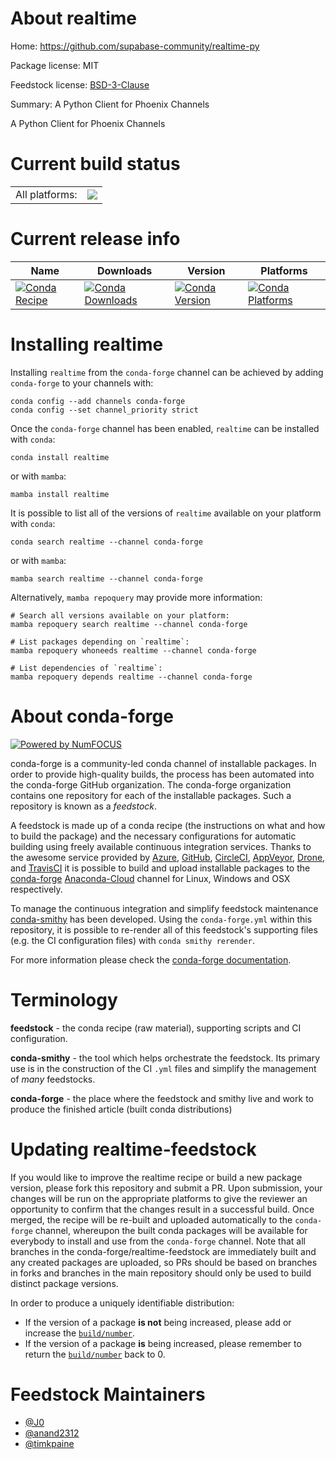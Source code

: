 About realtime
==============

Home: https://github.com/supabase-community/realtime-py

Package license: MIT

Feedstock license: [BSD-3-Clause](https://github.com/conda-forge/realtime-feedstock/blob/main/LICENSE.txt)

Summary: A Python Client for Phoenix Channels

A Python Client for Phoenix Channels


Current build status
====================


<table><tr><td>All platforms:</td>
    <td>
      <a href="https://dev.azure.com/conda-forge/feedstock-builds/_build/latest?definitionId=18049&branchName=main">
        <img src="https://dev.azure.com/conda-forge/feedstock-builds/_apis/build/status/realtime-feedstock?branchName=main">
      </a>
    </td>
  </tr>
</table>

Current release info
====================

| Name | Downloads | Version | Platforms |
| --- | --- | --- | --- |
| [![Conda Recipe](https://img.shields.io/badge/recipe-realtime-green.svg)](https://anaconda.org/conda-forge/realtime) | [![Conda Downloads](https://img.shields.io/conda/dn/conda-forge/realtime.svg)](https://anaconda.org/conda-forge/realtime) | [![Conda Version](https://img.shields.io/conda/vn/conda-forge/realtime.svg)](https://anaconda.org/conda-forge/realtime) | [![Conda Platforms](https://img.shields.io/conda/pn/conda-forge/realtime.svg)](https://anaconda.org/conda-forge/realtime) |

Installing realtime
===================

Installing `realtime` from the `conda-forge` channel can be achieved by adding `conda-forge` to your channels with:

```
conda config --add channels conda-forge
conda config --set channel_priority strict
```

Once the `conda-forge` channel has been enabled, `realtime` can be installed with `conda`:

```
conda install realtime
```

or with `mamba`:

```
mamba install realtime
```

It is possible to list all of the versions of `realtime` available on your platform with `conda`:

```
conda search realtime --channel conda-forge
```

or with `mamba`:

```
mamba search realtime --channel conda-forge
```

Alternatively, `mamba repoquery` may provide more information:

```
# Search all versions available on your platform:
mamba repoquery search realtime --channel conda-forge

# List packages depending on `realtime`:
mamba repoquery whoneeds realtime --channel conda-forge

# List dependencies of `realtime`:
mamba repoquery depends realtime --channel conda-forge
```


About conda-forge
=================

[![Powered by
NumFOCUS](https://img.shields.io/badge/powered%20by-NumFOCUS-orange.svg?style=flat&colorA=E1523D&colorB=007D8A)](https://numfocus.org)

conda-forge is a community-led conda channel of installable packages.
In order to provide high-quality builds, the process has been automated into the
conda-forge GitHub organization. The conda-forge organization contains one repository
for each of the installable packages. Such a repository is known as a *feedstock*.

A feedstock is made up of a conda recipe (the instructions on what and how to build
the package) and the necessary configurations for automatic building using freely
available continuous integration services. Thanks to the awesome service provided by
[Azure](https://azure.microsoft.com/en-us/services/devops/), [GitHub](https://github.com/),
[CircleCI](https://circleci.com/), [AppVeyor](https://www.appveyor.com/),
[Drone](https://cloud.drone.io/welcome), and [TravisCI](https://travis-ci.com/)
it is possible to build and upload installable packages to the
[conda-forge](https://anaconda.org/conda-forge) [Anaconda-Cloud](https://anaconda.org/)
channel for Linux, Windows and OSX respectively.

To manage the continuous integration and simplify feedstock maintenance
[conda-smithy](https://github.com/conda-forge/conda-smithy) has been developed.
Using the ``conda-forge.yml`` within this repository, it is possible to re-render all of
this feedstock's supporting files (e.g. the CI configuration files) with ``conda smithy rerender``.

For more information please check the [conda-forge documentation](https://conda-forge.org/docs/).

Terminology
===========

**feedstock** - the conda recipe (raw material), supporting scripts and CI configuration.

**conda-smithy** - the tool which helps orchestrate the feedstock.
                   Its primary use is in the construction of the CI ``.yml`` files
                   and simplify the management of *many* feedstocks.

**conda-forge** - the place where the feedstock and smithy live and work to
                  produce the finished article (built conda distributions)


Updating realtime-feedstock
===========================

If you would like to improve the realtime recipe or build a new
package version, please fork this repository and submit a PR. Upon submission,
your changes will be run on the appropriate platforms to give the reviewer an
opportunity to confirm that the changes result in a successful build. Once
merged, the recipe will be re-built and uploaded automatically to the
`conda-forge` channel, whereupon the built conda packages will be available for
everybody to install and use from the `conda-forge` channel.
Note that all branches in the conda-forge/realtime-feedstock are
immediately built and any created packages are uploaded, so PRs should be based
on branches in forks and branches in the main repository should only be used to
build distinct package versions.

In order to produce a uniquely identifiable distribution:
 * If the version of a package **is not** being increased, please add or increase
   the [``build/number``](https://docs.conda.io/projects/conda-build/en/latest/resources/define-metadata.html#build-number-and-string).
 * If the version of a package **is** being increased, please remember to return
   the [``build/number``](https://docs.conda.io/projects/conda-build/en/latest/resources/define-metadata.html#build-number-and-string)
   back to 0.

Feedstock Maintainers
=====================

* [@J0](https://github.com/J0/)
* [@anand2312](https://github.com/anand2312/)
* [@timkpaine](https://github.com/timkpaine/)

